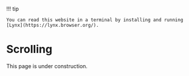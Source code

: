 !!! tip

    You can read this website in a terminal by installing and running [Lynx](https://lynx.browser.org/).

# Scrolling

This page is under construction.
